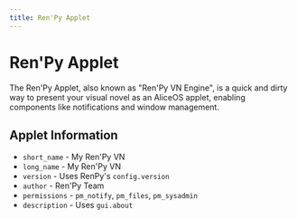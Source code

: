 ```yaml
---
title: Ren'Py Applet
---
```

Ren'Py Applet
=============

The Ren'Py Applet, also known as "Ren'Py VN Engine", is a quick and dirty way to present your visual novel as an AliceOS applet, enabling components like notifications and window management.

Applet Information
------------------

-   `short_name` - My Ren'Py VN
-   `long_name` - My Ren'Py VN
-   `version` - Uses RenPy's `config.version`
-   `author` - Ren'Py Team
-   `permissions` - `pm_notify`, `pm_files`, `pm_sysadmin`
-   `description` - Uses `gui.about`